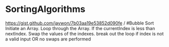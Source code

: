 # SortingAlgorithms
https://gist.github.com/jaywon/7b03aa19e53852d090fe
/
#Bubble Sort
  Initiate an Array.
  Loop through the Array.
     If the currentIndex is less than nextIndex.
       Swap the values of the indexes.
       break out the loop if
        index is not a valid input OR no swaps are performed


